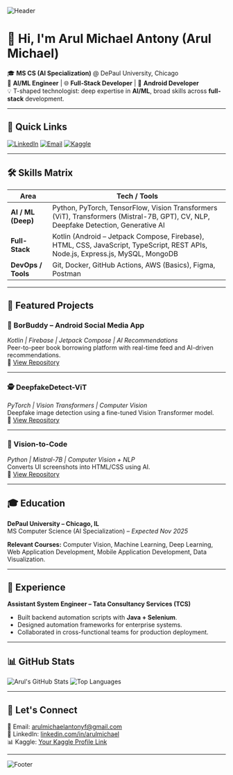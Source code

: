 <!-- Banner -->
![Header](https://capsule-render.vercel.app/api?type=waving&color=0:8e2de2,100:4a00e0&height=200&section=header&text=Arul%20Michael%20Antony&fontSize=40&fontColor=ffffff&animation=fadeIn)

# 👋 Hi, I'm Arul Michael Antony (Arul Michael)

🎓 **MS CS (AI Specialization)** @ DePaul University, Chicago  
🤖 **AI/ML Engineer** | 🌐 **Full-Stack Developer** | 📱 **Android Developer**  
💡 T-shaped technologist: deep expertise in **AI/ML**, broad skills across **full-stack** development.

---

## 🔗 Quick Links
[![LinkedIn](https://img.shields.io/badge/LinkedIn-Connect-blue?logo=linkedin)](https://www.linkedin.com/in/arul-michael-antony-f-661260187/)
[![Email](https://img.shields.io/badge/Email-Contact-red?logo=gmail)](mailto:arulmichaelantonyf@gmail.com)
[![Kaggle](https://img.shields.io/badge/Kaggle-Profile-blue?logo=kaggle)](https://www.kaggle.com/arulmichaelantony)

---

## 🛠 Skills Matrix

| **Area**          | **Tech / Tools** |
|-------------------|------------------|
| **AI / ML (Deep)** | Python, PyTorch, TensorFlow, Vision Transformers (ViT), Transformers (Mistral-7B, GPT), CV, NLP, Deepfake Detection, Generative AI |
| **Full-Stack**     | Kotlin (Android – Jetpack Compose, Firebase), HTML, CSS, JavaScript, TypeScript, REST APIs, Node.js, Express.js, MySQL, MongoDB |
| **DevOps / Tools** | Git, Docker, GitHub Actions, AWS (Basics), Figma, Postman |

---

## 🚀 Featured Projects

### 📱 BorBuddy – Android Social Media App  
*Kotlin | Firebase | Jetpack Compose | AI Recommendations*  
Peer-to-peer book borrowing platform with real-time feed and AI-driven recommendations.  
🔗 [View Repository](https://github.com/arulmickel/BorBuddy-app)

---

### 🕵️ DeepfakeDetect-ViT  
*PyTorch | Vision Transformers | Computer Vision*  
Deepfake image detection using a fine-tuned Vision Transformer model.  
🔗 [View Repository](https://github.com/arulmickel/deepfakedetect-vit)

---

### 🎨 Vision-to-Code  
*Python | Mistral-7B | Computer Vision + NLP*  
Converts UI screenshots into HTML/CSS using AI.  
🔗 [View Repository](https://github.com/arulmickel/vision-to-code)

---

## 🎓 Education
**DePaul University – Chicago, IL**  
MS Computer Science (AI Specialization) – *Expected Nov 2025*  

**Relevant Courses:** Computer Vision, Machine Learning, Deep Learning, Web Application Development, Mobile Application Development, Data Visualization.

---

## 💼 Experience
**Assistant System Engineer – Tata Consultancy Services (TCS)**  
- Built backend automation scripts with **Java + Selenium**.  
- Designed automation frameworks for enterprise systems.  
- Collaborated in cross-functional teams for production deployment.

---

## 📊 GitHub Stats
![Arul's GitHub Stats](https://github-readme-stats.vercel.app/api?username=arulmickel&show_icons=true&theme=radical)
![Top Languages](https://github-readme-stats.vercel.app/api/top-langs/?username=arulmickel&layout=compact&theme=radical)

---

## 🤝 Let's Connect
📧 Email: [arulmichaelantonyf@gmail.com](mailto:arulmichaelantonyf@gmail.com)  
💼 LinkedIn: [linkedin.com/in/arulmichael](https://linkedin.com/in/arulmichael)  
📊 Kaggle: [Your Kaggle Profile Link](https://www.kaggle.com/arulmichaelantony)

---

![Footer](https://capsule-render.vercel.app/api?type=waving&color=0:4a00e0,100:8e2de2&height=150&section=footer)
